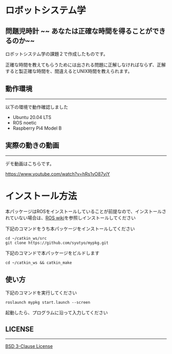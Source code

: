 # ロボットシステム学

## 問題児時計 ~~ あなたは正確な時間を得ることができるのか~~ 

ロボットシステム学の課題２で作成したものです。

正確な時間を教えてもらうためには出される問題に正解しなければならず、正解すると製正確な時間を、間違えるとUNIX時間を教えられます。
## 動作環境
---
以下の環境で動作確認しました

- Ubuntu 20.04 LTS
- ROS noetic
- Raspberry Pi4 Model B

## 実際の動きの動画
---
デモ動画はこちらです。

https://www.youtube.com/watch?v=hRs1vO87yjY



# インストール方法
本パッケージはROSをインストールしていることが前提なので、インストールされていない場合は、[ROS wiki](http://wiki.ros.org/noetic)を参照しインストールしてください

下記のコマンドをうち本パッケージをインストールしてください
~~~
cd ~/catkin_ws/src
git clone https://github.com/syutyo/mypkg.git
~~~
下記のコマンドで本パッケージをビルドします
~~~
cd ~/catkin_ws && catkin_make
~~~

## 使い方
下記のコマンドを実行してください
~~~
roslaunch mypkg start.launch --screen
~~~
起動したら、プログラムに沿って入力してください

## LICENSE
---
[BSD 3-Clause License](https://github.com/syutyo/mypkg/blob/master/LICENSE)